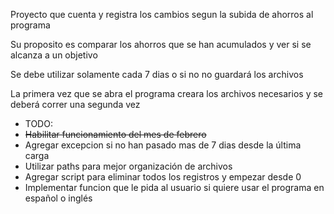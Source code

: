 Proyecto que cuenta y registra los cambios segun la subida de ahorros al programa

Su proposito es comparar los ahorros que se han acumulados y ver si se alcanza a un objetivo

Se debe utilizar solamente cada 7 dias o si no no guardará los archivos

La primera vez que se abra el programa creara los archivos necesarios y se deberá correr una segunda vez

- TODO:
- ~~Habilitar funcionamiento del mes de febrero~~
- Agregar excepcion si no han pasado mas de 7 dias desde la última carga
- Utilizar paths para mejor organización de archivos
- Agregar script para eliminar todos los registros y empezar desde 0
- Implementar funcion que le pida al usuario si quiere usar el programa en español o inglés
